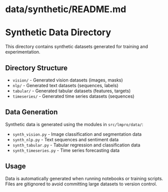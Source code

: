 # data/synthetic/README.md

# Synthetic Data Directory

This directory contains synthetic datasets generated for training and experimentation.

## Directory Structure

- `vision/` - Generated vision datasets (images, masks)
- `nlp/` - Generated text datasets (sequences, labels)
- `tabular/` - Generated tabular datasets (features, targets)
- `timeseries/` - Generated time series datasets (sequences)

## Data Generation

Synthetic data is generated using the modules in `src/lmpro/data/`:

- `synth_vision.py` - Image classification and segmentation data
- `synth_nlp.py` - Text sequences and sentiment data
- `synth_tabular.py` - Tabular regression and classification data
- `synth_timeseries.py` - Time series forecasting data

## Usage

Data is automatically generated when running notebooks or training scripts.
Files are gitignored to avoid committing large datasets to version control.
